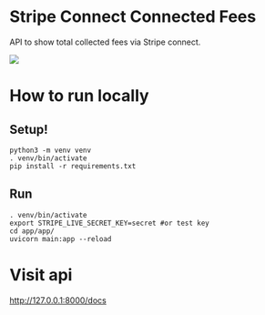 # Stripe Connect Connected Fees

API to show total collected fees via Stripe connect.

<img src="https://user-images.githubusercontent.com/1718624/124388884-bacf5d80-dcdc-11eb-84fa-c6ed4a825d48.png" />

# How to run locally


## Setup!

```
python3 -m venv venv
. venv/bin/activate
pip install -r requirements.txt
```

## Run
```
. venv/bin/activate
export STRIPE_LIVE_SECRET_KEY=secret #or test key
cd app/app/
uvicorn main:app --reload
```

# Visit api

http://127.0.0.1:8000/docs

